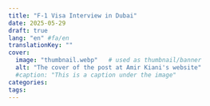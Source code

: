 ```yaml
---
title: "F-1 Visa Interview in Dubai"
date: 2025-05-29
draft: true
lang: "en" #fa/en
translationKey: ""
cover:
  image: "thumbnail.webp"   # used as thumbnail/banner
  alt: "The cover of the post at Amir Kiani's website"
  #caption: "This is a caption under the image"
categories: 
tags: 
---
```

